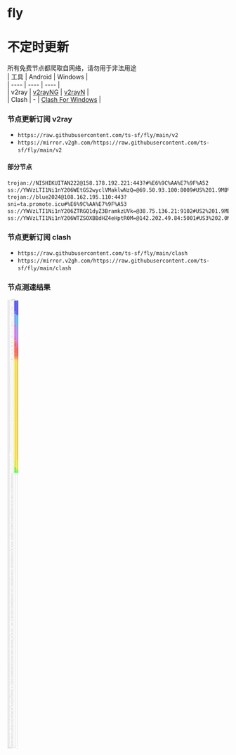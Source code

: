 # fly
# 不定时更新
所有免费节点都爬取自网络，请勿用于非法用途  
|  工具  | Android  | Windows  |  
|  ----  | ----   | ----  |  
| v2ray  | [v2rayNG](https://github.com/2dust/v2rayNG/releases) | [v2rayN](https://github.com/2dust/v2rayN/releases) |  
| Clash  | - | [Clash For Windows](https://github.com/2dust/clashN/releases) | 
  
### 节点更新订阅  v2ray
- `https://raw.githubusercontent.com/ts-sf/fly/main/v2`  
- `https://mirror.v2gh.com/https://raw.githubusercontent.com/ts-sf/fly/main/v2`  

#### 部分节点  
``` 
trojan://NISHIKUITAN222@158.178.192.221:443?#%E6%9C%AA%E7%9F%A52
ss://YWVzLTI1Ni1nY206WEtGS2wyclVMaklwNzQ=@69.50.93.100:8009#US%201.9MB%2Fs
trojan://blue2024@108.162.195.110:443?sni=ta.promote.icu#%E6%9C%AA%E7%9F%A53
ss://YWVzLTI1Ni1nY206ZTRGQ1dyZ3BramkzUVk=@38.75.136.21:9102#US2%201.9MB%2Fs
ss://YWVzLTI1Ni1nY206WTZSOXBBdHZ4eHptR0M=@142.202.49.84:5001#US3%202.0MB%2Fs
```
### 节点更新订阅  clash
- `https://raw.githubusercontent.com/ts-sf/fly/main/clash`  
- `https://mirror.v2gh.com/https://raw.githubusercontent.com/ts-sf/fly/main/clash`  

### 节点测速结果
![image](traffic.png)
